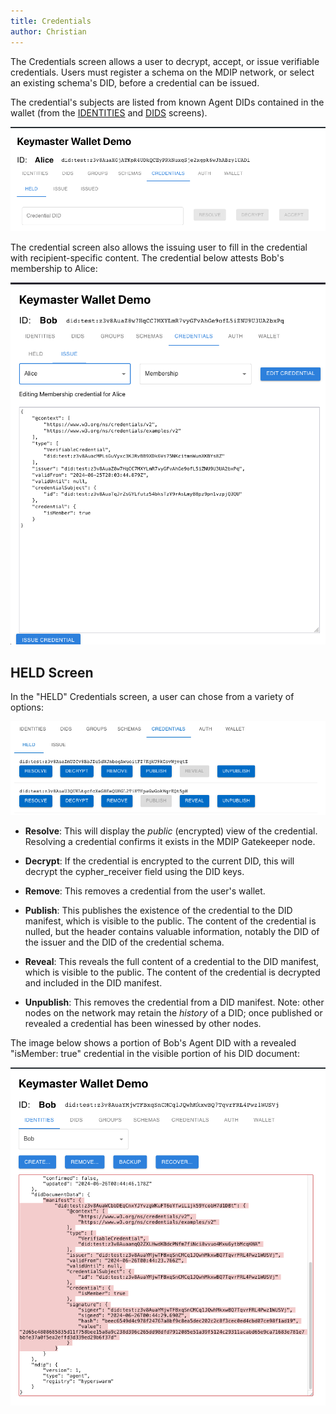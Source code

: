 ```yaml
---
title: Credentials
author: Christian
---
```


The Credentials screen allows a user to decrypt, accept, or issue verifiable credentials. Users must register  a schema on the MDIP network, or select an existing schema's DID, before a credential can be issued.

The credential's subjects are listed from known Agent DIDs contained in the wallet (from the [IDENTITIES](./identities) and [DIDS](./dids) screens).

![Credentials screen](credentials-screen.png)

The credential screen also allows the issuing user to fill in the credential with recipient-specific content. The credential below attests Bob's membership to Alice:

![Issue Credential](issue-credential.png)

## HELD Screen

In the "HELD" Credentials screen, a user can chose from a variety of options:

![Held Credentials](held-credentials.png)

- **Resolve**: This will display the *public* (encrypted) view of the credential. Resolving a credential confirms it exists in the MDIP Gatekeeper node.

- **Decrypt**: If the credential is encrypted to the current DID, this will decrypt the cypher_receiver field using the DID keys.

- **Remove**: This removes a credential from the user's wallet.

- **Publish**: This publishes the existence of the credential to the DID manifest, which is visible to the public. The content of the credential is nulled, but the header contains valuable information, notably the DID of the issuer and the DID of the credential schema.

- **Reveal**: This reveals the full content of a credential to the DID manifest, which is visible to the public. The content of the credential is decrypted and included in the DID manifest.

- **Unpublish**: This removes the credential from a DID manifest. Note: other nodes on the network may retain the *history* of a DID; once published or revealed a credential has been winessed by other nodes.

The image below shows a portion of Bob's Agent DID with a revealed "isMember: true" credential in the visible portion of his DID document:

![revealed membership](revealed-membership.png)
